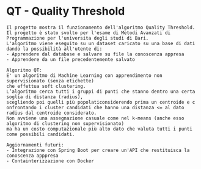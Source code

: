 <html>
  <body>
    <h1>QT - Quality Threshold</h1>

    Il progetto mostra il funzionamento dell'algoritmo Quality Threshold.
    Il progetto è stato svolto per l'esame di Metodi Avanzati di Programmazione per l'universita degli studi di Bari.
    L'algoritmo viene eseguito su un dataset caricato su una base di dati dando la possibilità all'utente di:
    - Apprendere dal database e salvare su file la conoscenza appresa
    - Apprendere da un file precedentemente salvato

    Algoritmo QT:
    E' un algoritmo di Machine Learning con apprendimento non supervisionato (senza etichette) 
    che effettua soft clustering.
    L’algoritmo cerca tutti i gruppi di punti che stanno dentro una certa soglia di distanza (radius), 
    scegliendo poi quelli più popolaticonsiderendo prima un centroide e c
    onfrontando i cluster candidati che hanno una distanza <= al dato radius dal centroide considerato.
    Non avviene una assegnazione casuale come nel k-means (anche esso algoritmo di clustering non supervisionato) 
    ma ha un costo computazionale più alto dato che valuta tutti i punti come possibili candidati.
    
    Aggiornamenti futuri:
    - Integrazione con Spring Boot per creare un'API che restituisca la conoscenza apppresa
    - Containterizzazione con Docker  
  </body>


  
</html>

